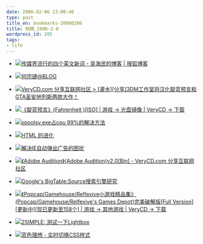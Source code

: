 ```yaml
---
date: 2006-02-06 13:00:48
type: post
title_en: bookmarks-20060206
title: 网摘_2006-2-6
wordpress_id: 205
tags:
- life
---
```




  * ![](http://blog.sohu.com/favicon.ico)[传媒界流行的四个英文新词 - 吴海民的博客 | 搜狐博客](http://blog.sohu.com/members/whm/808972.html)


  * ![](http://www.blogcn.com/favicon.ico)[何宗键@BLOG](http://www.blogcn.com/User5/omale/blog/28119593.html)


  * ![](http://board.verycd.com/favicon.ico)[VeryCD.com 分享互联网社区 > [灌水][分享]3DM工作室将汉化靛蓝预言和GTA圣安地列斯两款大作！](http://board.verycd.com/t281878.html)


  * ![](http://lib.verycd.com/favicon.ico)[《靛蓝预言》(Fahrenheit )[ISO] | 游戏 → 光盘镜像 | VeryCD → 下载](http://lib.verycd.com/2005/09/19/0000065631.html)


  * ![](http://www.chedong.com/favicon.ico)[spoolsv.exe占cpu 99%的解决方法](http://www.chedong.com/blog/archives/001117.html)


  * ![](http://www.lividecay.org/favicon.ico)[HTML 的进化](http://www.lividecay.org/doc_view.php?doc_id=4252)


  * ![](http://edad.com.cn/favicon.ico)[解决IE自动弹出广告的困扰](http://edad.com.cn/datou/2006/01/blog-post_113850602422062193.htm)


  * ![](http://bbs.verycd.com/favicon.ico)[《Adobe Audition》(Adobe Audition)v2.0[Bin] - VeryCD.com 分享互联网社区](http://bbs.verycd.com/index.php?showtopic=283964&hl=audition)


  * ![](http://www.wespoke.com/favicon.ico)[Google's BigTable:Source搜索引擎研究](http://www.wespoke.com/archives/001042.html)


  * ![](http://lib.verycd.com/favicon.ico)[《Popcap/Gamehouse/Reflexive小游戏精品集》(Popcap/Gamehouse/Relfexive's Games Depot)完美破解版[Full Version][更新中][现已更新至158个] | 游戏 → 其他游戏 | VeryCD → 下载](http://lib.verycd.com/2005/04/21/0000047528.html)


  * ![](http://edad.com.cn/favicon.ico)[2SIMPLE: 测试一下Lightbox](http://edad.com.cn/datou/2006/01/lightbox.htm)


  * ![](http://www.blueidea.com/favicon.ico)[蓝色理想 - 实时切换CSS样式](http://www.blueidea.com/tech/web/2006/3183.asp)



